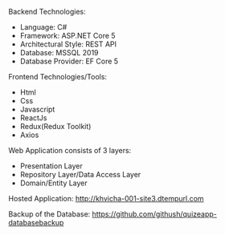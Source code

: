 Backend Technologies:
- Language: C#
- Framework: ASP.NET Core 5
- Architectural Style: REST API
- Database: MSSQL 2019
- Database Provider: EF Core 5


Frontend Technologies/Tools:
- Html
- Css
- Javascript
- ReactJs
- Redux(Redux Toolkit)
- Axios



Web Application consists of 3 layers:
- Presentation Layer
- Repository Layer/Data Access Layer
- Domain/Entity Layer


Hosted Application: http://khvicha-001-site3.dtempurl.com

Backup of the Database: https://github.com/githush/quizeapp-databasebackup
